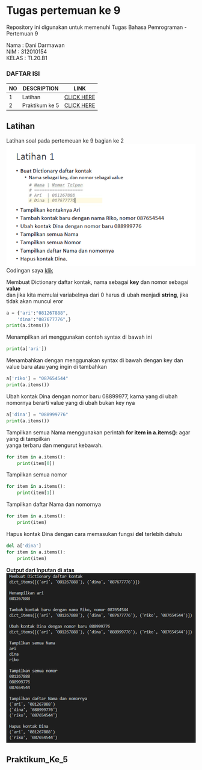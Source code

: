 # Tugas pertemuan ke 9
Repository ini digunakan untuk memenuhi Tugas Bahasa Pemrograman - Pertemuan 9

Nama    : Dani Darmawan <br>
NIM     : 312010154 <br>
KELAS   : TI.20.B1 <br>

### DAFTAR ISI
| NO | DESCRIPTION | LINK |
| ---- | ----- | ----|
| 1 | Latihan  | [CLICK HERE](#latihan) |
| 2 | Praktikum ke 5  | [CLICK HERE](#Praktikum_Ke_5) |

## Latihan
Latihan soal pada pertemeuan ke 9 bagian ke 2 <br> 
![Latihan](pict/latihan.png)
Codingan saya [klik](Latihanp5.py)

Membuat Dictionary daftar kontak, nama sebagai **key**  dan nomor sebagai **value**<br>
dan jika kita memulai variabelnya dari 0 harus di ubah menjadi **string**, jika tidak akan muncul eror<br>
``` python
a = {'ari':"081267888", 
    'dina':"087677776",}
print(a.items())
```
Menampilkan ari menggunakan contoh syntax di bawah ini<br>
``` python
print(a['ari'])
```
Menambahkan dengan menggunakan syntax di bawah dengan key dan value baru atau yang ingin di tambahkan<br>
``` python
a['riko'] = "087654544"
print(a.items())
```
Ubah kontak Dina dengan nomor baru 08899977, karna yang di ubah nomornya berarti value yang di ubah bukan key nya<br>
``` python
a['dina'] = "088999776"
print(a.items())
```
Tampilkan semua Nama menggunakan perintah **for item in a.items():** agar yang di tampilkan<br>
yanga terbaru dan mengurut kebawah.<br>
``` python
for item in a.items():
    print(item[0])
```
Tampilkan semua nomor
``` python
for item in a.items():
    print(item[1])
```
Tampilkan daftar Nama dan nomornya
``` python
for item in a.items():
    print(item)
```
Hapus kontak Dina dengan cara memasukan fungsi **del** terlebih dahulu
``` python
del a['dina']
for item in a.items():
    print(item)
```
**Output dari Inputan di atas**<br>
![Latihan](pict/output.png)

## Praktikum_Ke_5
